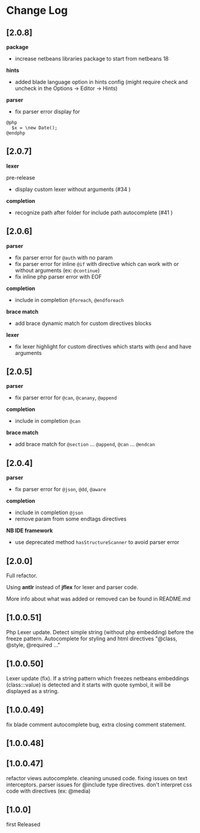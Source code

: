 # Change Log

## [2.0.8]

**package**

- increase netbeans libraries package to start from netbeans 18

**hints**

- added blade language option in hints config (might require check and uncheck in the Options -> Editor -> Hints)

**parser**

- fix parser error display for 

```blade
@php
  $x = \new Date();
@endphp
```

## [2.0.7]

**lexer**

pre-release

- display custom lexer without arguments (#34 )

**completion**

- recognize path after folder for include path autocomplete (#41 )

## [2.0.6]

**parser**

- fix parser error for `@auth` with no param
- fix parser error for inline `@if` with directive which can work with or without arguments (ex: `@continue`)
- fix inline php parser error with EOF

**completion**

- include in completion `@foreach`, `@endforeach`

**brace match**

- add brace dynamic match for custom directives blocks

**lexer**

- fix lexer highlight for custom directives which starts with `@end` and have arguments

## [2.0.5]

**parser**

- fix parser error for `@can`, `@canany`, `@append`

**completion**

- include in completion `@can`

**brace match**

- add brace match for `@section` ... `@append`, `@can` ... `@endcan`

## [2.0.4]

**parser**

- fix parser error for `@json`, `@dd`, `@aware`

**completion**

- include in completion `@json`
- remove param from some endtags directives

**NB IDE framework**

- use deprecated method `hasStructureScanner` to avoid parser error

## [2.0.0]

Full refactor.

Using **antlr** instead of **jflex** for lexer and parser code.

More info about what was added or removed can be found in README.md 

## [1.0.0.51]

Php Lexer update. Detect simple string (without php embedding) before the freeze pattern.
Autocomplete for styling and html directives "@class, @style, @required ..." 

## [1.0.0.50]

Lexer update (fix). If a string pattern which freezes netbeans embeddings (class:::value) is detected and it starts with quote symbol, it will be displayed as a string. 

## [1.0.0.49]

fix blade comment autocomplete bug, extra closing comment statement.

## [1.0.0.48]

## [1.0.0.47]

refactor views autocomplete.
cleaning unused code.
fixing issues on text interceptors.
parser issues for @include type directives.
don't interpret css code with directives (ex: @media)

## [1.0.0]

first Released

